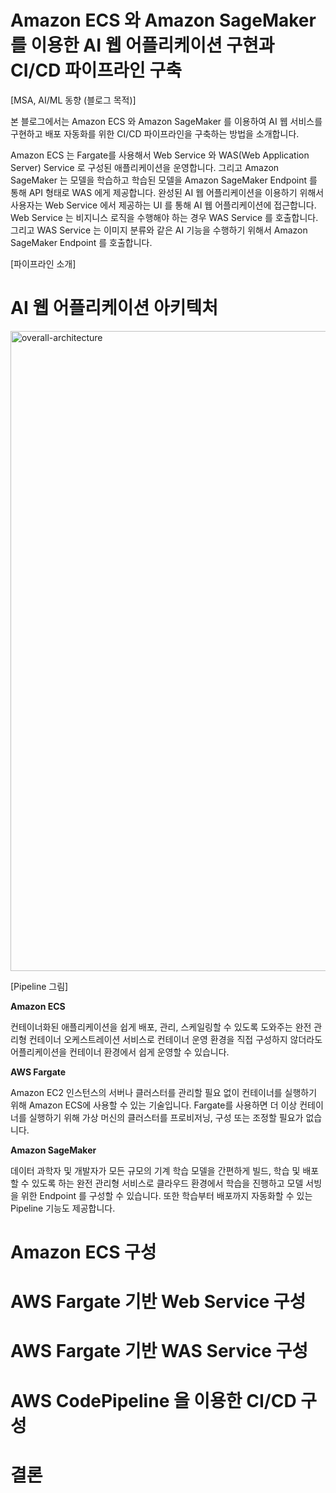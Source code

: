 # Amazon ECS 와 Amazon SageMaker 를 이용한 AI 웹 어플리케이션 구현과 CI/CD 파이프라인 구축

[MSA, AI/ML 동향 (블로그 목적)]

본 블로그에서는 Amazon ECS 와 Amazon SageMaker 를 이용하여 AI 웹 서비스를 구현하고 배포 자동화를 위한 CI/CD 파이프라인을 구축하는 방법을 소개합니다.

Amazon ECS 는 Fargate를 사용해서 Web Service 와 WAS(Web Application Server) Service 로 구성된 애플리케이션을 운영합니다. 그리고 Amazon SageMaker 는 모델을 학습하고 학습된 모델을 Amazon SageMaker Endpoint 를 통해 API 형태로 WAS 에게 제공합니다. 완성된 AI 웹 어플리케이션을 이용하기 위해서 사용자는 Web Service 에서 제공하는 UI 를 통해 AI 웹 어플리케이션에 접근합니다. Web Service 는 비지니스 로직을 수행해야 하는 경우 WAS Service 를 호출합니다. 그리고 WAS Service 는 이미지 분류와 같은 AI 기능을 수행하기 위해서 Amazon SageMaker Endpoint 를 호출합니다.

[파이프라인 소개]

# AI 웹 어플리케이션 아키텍처

<img width="1024" alt="overall-architecture" src="https://github.com/hijigoo/ecs-fargate-sagemaker-based-webservice/assets/1788481/cf160a90-dda9-4998-84b4-2d74d44edae4">

[Pipeline 그림]

**Amazon ECS**

컨테이너화된 애플리케이션을 쉽게 배포, 관리, 스케일링할 수 있도록 도와주는 완전 관리형 컨테이너 오케스트레이션 서비스로 컨테이너 운영 환경을 직접 구성하지 않더라도 어플리케이션을 컨테이너 환경에서 쉽게 운영할 수 있습니다.

**AWS Fargate**

Amazon EC2 인스턴스의 서버나 클러스터를 관리할 필요 없이 컨테이너를 실행하기 위해 Amazon ECS에 사용할 수 있는 기술입니다. Fargate를 사용하면 더 이상 컨테이너를 실행하기 위해 가상 머신의 클러스터를 프로비저닝, 구성 또는 조정할 필요가 없습니다. 

**Amazon SageMaker**

데이터 과학자 및 개발자가 모든 규모의 기계 학습 모델을 간편하게 빌드, 학습 및 배포할 수 있도록 하는 완전 관리형 서비스로 클라우드 환경에서 학습을 진행하고 모델 서빙을 위한 Endpoint 를 구성할 수 있습니다. 또한 학습부터 배포까지 자동화할 수 있는 Pipeline 기능도 제공합니다.


# Amazon ECS 구성

# AWS Fargate 기반 Web Service 구성

# AWS Fargate 기반 WAS Service 구성

# AWS CodePipeline 을 이용한 CI/CD 구성

# 결론